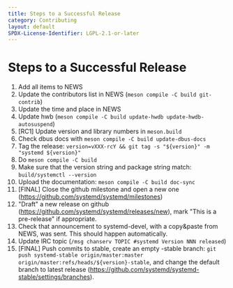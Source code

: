 ```yaml
---
title: Steps to a Successful Release
category: Contributing
layout: default
SPDX-License-Identifier: LGPL-2.1-or-later
---
```


# Steps to a Successful Release

1. Add all items to NEWS
2. Update the contributors list in NEWS (`meson compile -C build git-contrib`)
3. Update the time and place in NEWS
4. Update hwb (`meson compile -C build update-hwdb update-hwdb-autosuspend`)
5. [RC1] Update version and library numbers in `meson.build`
6. Check dbus docs with `meson compile -C build update-dbus-docs`
7. Tag the release: `version=vXXX-rcY && git tag -s "${version}" -m "systemd ${version}"`
8. Do `meson compile -C build`
9. Make sure that the version string and package string match: `build/systemctl --version`
10. Upload the documentation: `meson compile -C build doc-sync`
11. [FINAL] Close the github milestone and open a new one (https://github.com/systemd/systemd/milestones)
12. "Draft" a new release on github (https://github.com/systemd/systemd/releases/new), mark "This is a pre-release" if appropriate.
13. Check that announcement to systemd-devel, with a copy&paste from NEWS, was sent. This should happen automatically.
14. Update IRC topic (`/msg chanserv TOPIC #systemd Version NNN released`)
15. [FINAL] Push commits to stable, create an empty -stable branch: `git push systemd-stable origin/master:master origin/master:refs/heads/${version}-stable`, and change the default branch to latest release (https://github.com/systemd/systemd-stable/settings/branches).
